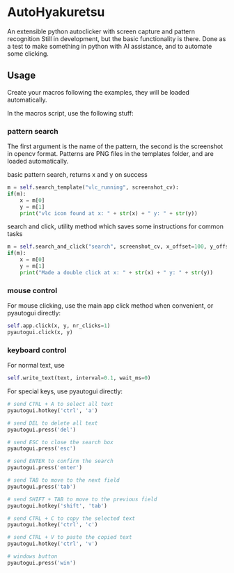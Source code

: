 # AutoHyakuretsu
An extensible python autoclicker with screen capture and pattern recognition
Still in development, but the basic functionality is there.
Done as a test to make something in python with AI assistance, and to automate some clicking.

## Usage

Create your macros following the examples, they will be loaded automatically.

In the macros script, use the following stuff:

### pattern search

The first argument is the name of the pattern, the second is the screenshot in opencv format.
Patterns are PNG files in the templates folder, and are loaded automatically.

basic pattern search, returns x and y on success
```python
m = self.search_template("vlc_running", screenshot_cv):
if(m):
    x = m[0]
    y = m[1]
    print("vlc icon found at x: " + str(x) + " y: " + str(y))
```

search and click, utility method which saves some instructions for common tasks
```python
m = self.search_and_click("search", screenshot_cv, x_offset=100, y_offset=10, nr_clicks=2):
if(m):
    x = m[0]
    y = m[1]
    print("Made a double click at x: " + str(x) + " y: " + str(y))
```

### mouse control
For mouse clicking, use the main app click method when convenient, or pyautogui directly:
```python
self.app.click(x, y, nr_clicks=1)
pyautogui.click(x, y)
```


### keyboard control

For normal text, use 
```python
self.write_text(text, interval=0.1, wait_ms=0)
```

For special keys, use pyautogui directly:
```python
# send CTRL + A to select all text
pyautogui.hotkey('ctrl', 'a')

# send DEL to delete all text
pyautogui.press('del')

# send ESC to close the search box
pyautogui.press('esc')

# send ENTER to confirm the search
pyautogui.press('enter')

# send TAB to move to the next field
pyautogui.press('tab')

# send SHIFT + TAB to move to the previous field
pyautogui.hotkey('shift', 'tab')

# send CTRL + C to copy the selected text
pyautogui.hotkey('ctrl', 'c')

# send CTRL + V to paste the copied text
pyautogui.hotkey('ctrl', 'v')

# windows button
pyautogui.press('win')
```    